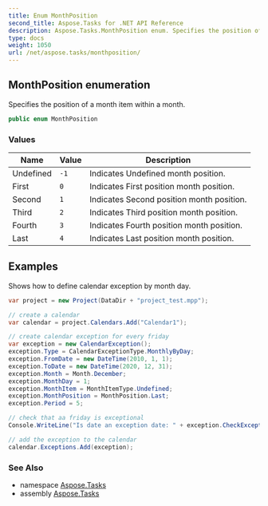 ```yaml
---
title: Enum MonthPosition
second_title: Aspose.Tasks for .NET API Reference
description: Aspose.Tasks.MonthPosition enum. Specifies the position of a month item within a month
type: docs
weight: 1050
url: /net/aspose.tasks/monthposition/
---
```

## MonthPosition enumeration

Specifies the position of a month item within a month.

```csharp
public enum MonthPosition
```

### Values

| Name | Value | Description |
| --- | --- | --- |
| Undefined | `-1` | Indicates Undefined month position. |
| First | `0` | Indicates First position month position. |
| Second | `1` | Indicates Second position month position. |
| Third | `2` | Indicates Third position month position. |
| Fourth | `3` | Indicates Fourth position month position. |
| Last | `4` | Indicates Last position month position. |

## Examples

Shows how to define calendar exception by month day.

```csharp
var project = new Project(DataDir + "project_test.mpp");

// create a calendar
var calendar = project.Calendars.Add("Calendar1");

// create calendar exception for every friday
var exception = new CalendarException();
exception.Type = CalendarExceptionType.MonthlyByDay;
exception.FromDate = new DateTime(2010, 1, 1);
exception.ToDate = new DateTime(2020, 12, 31);
exception.Month = Month.December;
exception.MonthDay = 1;
exception.MonthItem = MonthItemType.Undefined;
exception.MonthPosition = MonthPosition.Last;
exception.Period = 5;

// check that aa friday is exceptional
Console.WriteLine("Is date an exception date: " + exception.CheckException(new DateTime(2012, 12, 1)));

// add the exception to the calendar
calendar.Exceptions.Add(exception);
```

### See Also

* namespace [Aspose.Tasks](../../aspose.tasks/)
* assembly [Aspose.Tasks](../../)


